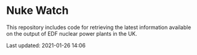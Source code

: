 # Nuke Watch

This repository includes code for retrieving the latest information available on the output of EDF nuclear power plants in the UK.

Last updated: 2021-01-26 14:06